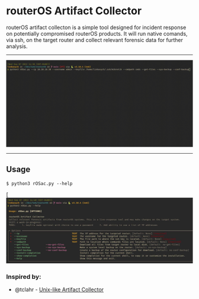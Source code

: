# routerOS Artifact Collector

routerOS artifact collecton is a simple tool designed for incident response on potentially compromised
routerOS products. It will run native comands, via ssh, on the target router and collect
relevant forensic data for further analysis.

***

[![rOSac](images/rosac.gif)](#)

***

## Usage

```shell
$ python3 rOSac.py --help
```
[![help](images/help.jpg)


### Inspired by:
- @tclahr - [Unix-like Artifact Collector](https://github.com/tclahr/uac)
